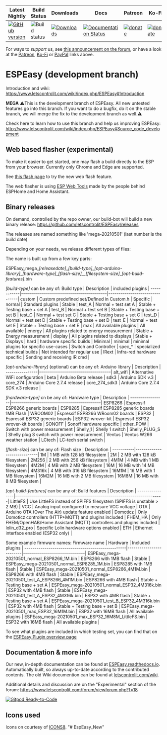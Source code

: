 |Latest Nightly  | Build Status | Downloads | Docs | Patreon | Ko-Fi | PayPal |
|-------|-------|-------|-------|-------|-------|-------|
| [![GitHub version](https://img.shields.io/github/release/letscontrolit/ESPEasy/all.svg)](https://github.com/letscontrolit/ESPEasy/releases/latest) | ![Build status](https://github.com/letscontrolit/ESPEasy/actions/workflows/build.yml/badge.svg) | [![Downloads](https://img.shields.io/github/downloads/letscontrolit/ESPEasy/total.svg)](https://github.com/letscontrolit/ESPEasy/releases) | [![Documentation Status](https://readthedocs.org/projects/espeasy/badge/?version=latest)](https://espeasy.readthedocs.io/en/latest/?badge=latest) | [![donate](https://img.shields.io/badge/donate-Patreon-blue.svg)](https://www.patreon.com/GrovkillenTDer) | [![donate](https://img.shields.io/badge/donate-KoFi-blue.svg)](https://ko-fi.com/grovkillentder) | [![donate](https://img.shields.io/badge/donate-PayPal-blue.svg)](https://www.paypal.me/espeasy) |

For ways to *support* us, see [this announcement on the forum](https://www.letscontrolit.com/forum/viewtopic.php?f=14&t=5787), or have a look at the [Patreon](https://www.patreon.com/GrovkillenTDer), [Ko-Fi](https://ko-fi.com/grovkillentder) or [PayPal](https://www.paypal.me/espeasy) links above.

# ESPEasy (development branch)


Introduction and wiki: https://www.letscontrolit.com/wiki/index.php/ESPEasy#Introduction

**MEGA**
:warning:This is the development branch of ESPEasy. All new untested features go into this branch. If you want to do a bugfix, do it on the stable branch, we will merge the fix to the development branch as well.:warning:


Check here to learn how to use this branch and help us improving ESPEasy: http://www.letscontrolit.com/wiki/index.php/ESPEasy#Source_code_development

## Web based flasher (experimental)

To make it easier to get started, one may flash a build directly to the ESP from your browser.
Currently only Chrome and Edge are supported.

See [this flash page](https://td-er.nl/ESPEasy/) to try the new web flash feature.

The web flasher is using [ESP Web Tools](https://esphome.github.io/esp-web-tools/) made by the people behind ESPHome and Home Assistant.


## Binary releases

On demand, controlled by the repo owner, our build-bot will build a new binary release: https://github.com/letscontrolit/ESPEasy/releases

The releases are named something like 'mega-20210501' (last number is the build date)

Depending on your needs, we release different types of files:

The name is built up from a few key parts:

ESPEasy_mega\__[releasedate]_\__[build-type]_\__[opt-arduino-library]_\__[hardware-type]_\__[flash-size]__[filesystem-size]_\__[opt-build-features]_.bin

_[build-type]_ can be any of:
Build type  | Description                               | included plugins               |
------------|-------------------------------------------|--------------------------------|
custom      | Custom predefined set/Defined in Custom.h | Specific                       |
normal      | Standard plugins                          | Stable                         |
test_A      | Normal + test set A                       | Stable + Testing base + set A  |
test_B      | Normal + test set B                       | Stable + Testing base + set B  |
test_C      | Normal + test set C                       | Stable + Testing base + set C  |
test_D      | Normal + test set D                       | Stable + Testing base + set D  |
test_E      | Normal + test set E                       | Stable + Testing base + set E  |
max         | All available plugins                     | All available                  |
energy      | All plugins related to energy measurement | Stable + Energy measurement    |
display     | All plugins related to displays           | Stable + Displays              |
hard        | hardware specific builds                  | Minimal                        |
minimal     | minimal plugins for specific use-cases    | Switch and Controller          |
spec_*      | specialized technical builds              | Not intended for regular use   |
IRext       | Infra-red hardware specific               | Sending and receiving IR cmd   |


_[opt-arduino-library]_ (optional) can be any of:
Arduino library | Description                        |
----------------|------------------------------------|
alt_wifi        | Alternative WiFi configuration     |
beta            | Arduino Beta release               |
sdk3            | Arduino SDK v.3                    |
core_274        | Arduino Core 2.7.4 release         |
core_274_sdk3   | Arduino Core 2.7.4 SDK v.3 release |


_[hardware-type]_ cn be any of:
Hardware type    | Description                                 |
-----------------|---------------------------------------------|
ESP8266          | Espressif ESP8266 generic boards            |
ESP8285          | Espressif ESP8285 generic boards 1MB Flash  |
WROOM02          | Espressif ESP8266 WRoom02 boards            |
ESP32            | Espressif ESP32 generic boards              |
ESP32-wrover-kit | Espressif ESP32 wrover-kit boards           |
SONOFF           | Sonoff hardware specific                    |
other_POW        | Switch with power measurement               |
Shelly_1         | Shelly 1 switch                             |
Shelly_PLUG_S    | Shelly plug S switch with power measurement |
Ventus           | Ventus W266 weather station                 |
LCtech           | LC-tech serial switch                       |


_[flash-size]_ can be any of:
Flash size | Description                 |
-----------|-----------------------------|
1M         | 1 MB with 128 kB filesystem |
2M         | 2 MB with 128 kB filesystem |
2M256      | 2 MB with 256 kB filesystem |
4M1M       | 4 MB with 1 MB filesystem   |
4M2M       | 4 MB with 2 MB filesystem   |
16M        | 16 MB with 14 MB filesystem |
4M316k     | 4 MB with 316 kB filesystem |
16M1M      | 16 MB with 1 MB filesystem  |
16M2M      | 16 MB with 2 MB filesystem  |
16M8M      | 16 MB with 8 MB filesystem  |


_[opt-build-features]_ can be any of:
Build features  | Description                                                              |
----------------|--------------------------------------------------------------------------|
LittleFS        | Use LittleFS instead of SPIFFS filesystem (SPIFFS is unstable \> 2 MB)    |
VCC             | Analog input configured to measure VCC voltage                           |
OTA             | Arduino OTA (Over The Air) update feature enabled                        |
Domoticz        | Only Domoticz controllers (HTTP+MQTT) and plugins included               |
FHEM_HA         | Only FHEM/OpenHAB/Home Assistant (MQTT) controllers and plugins included |
lolin_d32_pro   | Specific Lolin hardware options enabled                                  |
ETH             | Ethernet interface enabled (ESP32 only)                                  |

Some example firmware names:
Firmware name                                      | Hardware                | Included plugins              |
---------------------------------------------------|-------------------------|-------------------------------|
ESPEasy_mega-20210501_normal_ESP8266_1M.bin        | ESP8266 with 1MB flash  | Stable                        |
ESPEasy_mega-20210501_normal_ESP8285_1M.bin        | ESP8285 with 1MB flash  | Stable                        |
ESPEasy_mega-20210501_normal_ESP8266_4M1M.bin      | ESP8266 with 4MB flash  | Stable                        |
ESPEasy_mega-20210501_test_A_ESP8266_4M1M.bin      | ESP8266 with 4MB flash  | Stable + Testing base + set A |
ESPEasy_mega-20210501_normal_ESP32_4M316k.bin      | ESP32 with 4MB flash    | Stable                        |
ESPEasy_mega-20210501_test_A_ESP32_4M316k.bin      | ESP32 with 4MB flash    | Stable + Testing base + set A |
ESPEasy_mega-20210501_test_B_ESP32_4M316k.bin      | ESP32 with 4MB flash    | Stable + Testing base + set B |
ESPEasy_mega-20210501_max_ESP32_16M1M.bin          | ESP32 with 16MB flash   | All available plugins         |
ESPEasy_mega-20210501_max_ESP32_16M8M_LittleFS.bin | ESP32 with 16MB flash   | All available plugins         |

To see what plugins are included in which testing set, you can find that on the [ESPEasy Plugin overview page](https://espeasy.readthedocs.io/en/latest/Plugin/_Plugin.html)

## Documentation & more info

Our new, in-depth documentation can be found at [ESPEasy.readthedocs.io](https://espeasy.readthedocs.io/en/latest/). Automatically built, so always up-to-date according to the contributed contents. The old Wiki documention can be found at [letscontrolit.com/wiki](https://www.letscontrolit.com/wiki/index.php?title=ESPEasy).

Additional details and discussion are on the "Experimental" section of the forum: https://www.letscontrolit.com/forum/viewforum.php?f=18

[![Gitpod Ready-to-Code](https://img.shields.io/badge/Gitpod-Ready--to--Code-blue?logo=gitpod)](https://gitpod.io/#https://github.com/letscontrolit/ESPEasy) 


## Icons used

Icons on courtesy of [ICONS8](https://icons8.com/).
"# EspEasy_New" 

